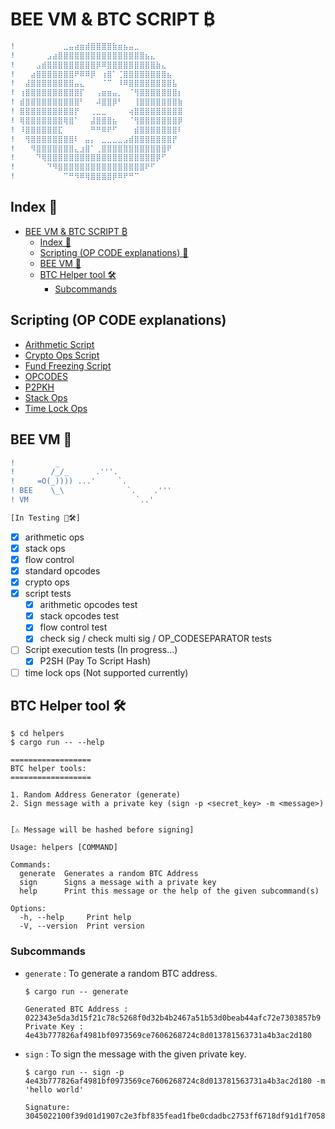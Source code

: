 # BEE VM & BTC SCRIPT ₿

```diff
!⠀⠀⠀ ⠀⠀⠀⠀⠀⣀⣤⣴⣶⣾⣿⣿⣿⣿⣷⣶⣦⣤⣀⠀⠀⠀⠀⠀⠀⠀⠀
!⠀⠀ ⠀⠀⠀⣠⣴⣿⣿⣿⣿⣿⣿⣿⣿⣿⣿⣿⣿⣿⣿⣿⣿⣦⣄⠀⠀⠀⠀⠀
!⠀ ⠀⠀⣠⣾⣿⣿⣿⣿⣿⣿⣿⣿⣿⡿⠿⣿⣿⣿⣿⣿⣿⣿⣿⣿⣷⣄⠀⠀⠀
!⠀ ⠀⣴⣿⣿⣿⣿⣿⣿⣿⠟⠿⠿⡿⠀⢰⣿⠁⢈⣿⣿⣿⣿⣿⣿⣿⣿⣦⠀⠀
! ⠀⣼⣿⣿⣿⣿⣿⣿⣿⣿⣤⣄⠀⠀⠀⠈⠉⠀⠸⠿⣿⣿⣿⣿⣿⣿⣿⣿⣧⠀
! ⢰⣿⣿⣿⣿⣿⣿⣿⣿⣿⣿⡏⠀⠀⢠⣶⣶⣤⡀⠀⠈⢻⣿⣿⣿⣿⣿⣿⣿⡆
! ⣾⣿⣿⣿⣿⣿⣿⣿⣿⣿⣿⠃⠀⠀⠼⣿⣿⡿⠃⠀⠀⢸⣿⣿⣿⣿⣿⣿⣿⣷
! ⣿⣿⣿⣿⣿⣿⣿⣿⣿⣿⡟⠀⠀⢀⣀⣀⠀⠀⠀⠀⢴⣿⣿⣿⣿⣿⣿⣿⣿⣿
! ⢿⣿⣿⣿⣿⣿⣿⣿⢿⣿⠁⠀⠀⣼⣿⣿⣿⣦⠀⠀⠈⢻⣿⣿⣿⣿⣿⣿⣿⡿
! ⠸⣿⣿⣿⣿⣿⣿⣏⠀⠀⠀⠀⠀⠛⠛⠿⠟⠋⠀⠀⠀⣾⣿⣿⣿⣿⣿⣿⣿⠇
! ⠀⢻⣿⣿⣿⣿⣿⣿⣿⣿⠇⠀⣤⡄⠀⣀⣀⣀⣀⣠⣾⣿⣿⣿⣿⣿⣿⣿⡟⠀
! ⠀⠀⠻⣿⣿⣿⣿⣿⣿⣿⣄⣰⣿⠁⢀⣿⣿⣿⣿⣿⣿⣿⣿⣿⣿⣿⣿⠟⠀⠀
! ⠀⠀⠀⠙⢿⣿⣿⣿⣿⣿⣿⣿⣿⣿⣿⣿⣿⣿⣿⣿⣿⣿⣿⣿⣿⡿⠋⠀⠀⠀
! ⠀⠀⠀⠀⠀⠙⠻⣿⣿⣿⣿⣿⣿⣿⣿⣿⣿⣿⣿⣿⣿⣿⣿⠟⠋⠀⠀⠀⠀⠀
! ⠀⠀⠀⠀⠀⠀⠀⠀⠉⠛⠻⠿⢿⣿⣿⣿⣿⡿⠿⠟⠛⠉⠀⠀⠀⠀⠀⠀⠀⠀
```

## Index 📇
- [BEE VM & BTC SCRIPT ₿](#bee-vm--btc-script-)
  - [Index 📇](#index-)
  - [Scripting (OP CODE explanations) 📖](#scripting-op-code-explanations)
  - [BEE VM 🐝](#bee-vm-)
  - [BTC Helper tool 🛠](#btc-helper-tool-)
    - [Subcommands](#subcommands)

## Scripting (OP CODE explanations)

- [Arithmetic Script](./scripts/arithmetic_ops.bscript)
- [Crypto Ops Script](./scripts/crypto_ops.bscript)
- [Fund Freezing Script](./scripts/fund_freezing.bscript)
- [OPCODES](./scripts/opcodes.bscript)
- [P2PKH](./scripts/p2pkh.bscript)
- [Stack Ops](./scripts/stack_ops.bscript)
- [Time Lock Ops](./scripts/timelock_ops.bscript)

## BEE VM 🐝

```diff
!         _
!        /_/_      .'''.
!     =O(_)))) ...'     `.
! BEE    \_\              `.    .'''
! VM                        `..'⠀⠀⠀⠀⠀⠀

[In Testing 🧰🛠️]
```

- [x] arithmetic ops
- [x] stack ops
- [x] flow control
- [x] standard opcodes
- [x] crypto ops
- [x] script tests
  - [x] arithmetic opcodes test
  - [x] stack opcodes test
  - [x] flow control test
  - [x] check sig / check multi sig / OP_CODESEPARATOR tests
- [ ] Script execution tests (In progress...)
  - [x] P2SH (Pay To Script Hash)
- [ ] time lock ops (Not supported currently)

## BTC Helper tool 🛠

```shell
$ cd helpers
$ cargo run -- --help

==================
BTC helper tools:
==================

1. Random Address Generator (generate)
2. Sign message with a private key (sign -p <secret_key> -m <message>)


[⚠️ Message will be hashed before signing]

Usage: helpers [COMMAND]

Commands:
  generate  Generates a random BTC Address
  sign      Signs a message with a private key
  help      Print this message or the help of the given subcommand(s)

Options:
  -h, --help     Print help
  -V, --version  Print version
```

### Subcommands

- `generate` : To generate a random BTC address.
  ```shell
  $ cargo run -- generate

  Generated BTC Address : 022343e5da3d15f21c78c5268f0d32b4b2467a51b53d0beab44afc72e7303857b9
  Private Key : 4e43b777826af4981bf0973569ce7606268724c8d013781563731a4b3ac2d180
  ```
- `sign` : To sign the message with the given private key.
  ```shell
  $ cargo run -- sign -p 4e43b777826af4981bf0973569ce7606268724c8d013781563731a4b3ac2d180 -m 'hello world'

  Signature: 3045022100f39d01d1907c2e3fbf835fead1fbe0cdadbc2753ff6718df91d1f70586bb005f0220302045a2b9d0f910c9ad493f78a290df46fb1e28e91915b456b0dd59f958d5d7
  ```
